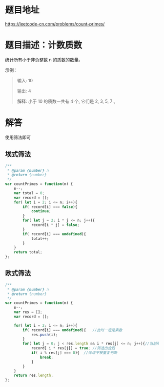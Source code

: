 # 题目地址
https://leetcode-cn.com/problems/count-primes/

# 题目描述：计数质数
统计所有小于非负整数 n 的质数的数量。

示例： 
> 输入: 10
> 
> 输出: 4
> 
> 解释: 小于 10 的质数一共有 4 个, 它们是 2, 3, 5, 7 。

# 解答
使用筛法即可

## 埃式筛法
```js
/**
 * @param {number} n
 * @return {number}
 */
var countPrimes = function(n) {
    n--;
    var total = 0;
    var record = [];
    for( let i = 2; i <= n; i++){
        if( record[i] === false){
            continue;
        }
        for( let j = 2; i * j <= n; j++){
            record[i * j] = false;
        }
        if( record[i] === undefined){
            total++;
        }
    }
    return total;
};
```

## 欧式筛法
```js
/**
 * @param {number} n
 * @return {number}
 */
var countPrimes = function(n) {
    n--;
    var res = [];
    var record = [];

    for( let i = 2; i <= n; i++){
        if( record[i] === undefined){   //此时一定是素数
            res.push(i);
        }
        for( let j = 0; j < res.length && i * res[j] <= n; j++){//当前所有的质数
            record[ i * res[j]] = true; //筛选出合数
            if( i % res[j] === 0){  //保证不被重复判断
                break;
            }
        }
    }
    return res.length;
};
```